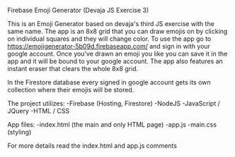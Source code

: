 Firebase Emoji Generator (Devaja JS Exercise 3)

This is an Emoji Generator based on devaja's third JS exercise with the same name.
The app is an 8x8 grid that you can draw emojis on by clicking on individual squares and they will change color.
To use the app go to https://emojigenerator-5b09d.firebaseapp.com/ and sign in with your google account.
Once you've drawn an emoji you like you can save it in the app and it will be bound to your google account.
The app also features an instant eraser that clears the whole 8x8 grid.

In the Firestore database every signed in google account gets its own collection where their emojis will be stored.

The project utilizes:
-Firebase (Hosting, Firestore)
-NodeJS
-JavaScript / JQuery
-HTML / CSS

App files:
-index.html (the main and only HTML page)
-app.js
-main.css (styling)

For more details read the index.html and app.js comments